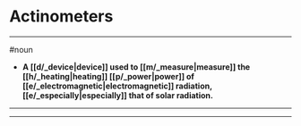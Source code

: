 # Actinometers
---
#noun
- **A [[d/_device|device]] used to [[m/_measure|measure]] the [[h/_heating|heating]] [[p/_power|power]] of [[e/_electromagnetic|electromagnetic]] radiation, [[e/_especially|especially]] that of solar radiation.**
---
---
